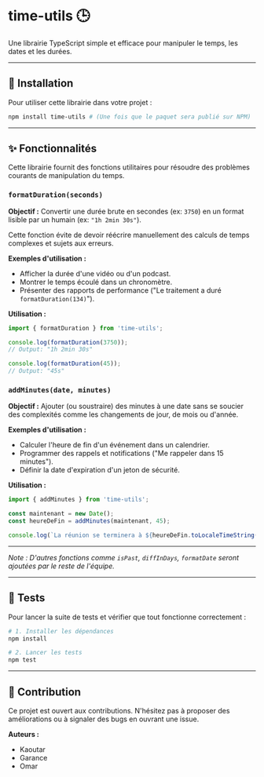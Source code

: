 # time-utils 🕒

Une librairie TypeScript simple et efficace pour manipuler le temps, les dates et les durées.

---

## 🚀 Installation

Pour utiliser cette librairie dans votre projet :

```bash
npm install time-utils # (Une fois que le paquet sera publié sur NPM)
```

---

## ✨ Fonctionnalités

Cette librairie fournit des fonctions utilitaires pour résoudre des problèmes courants de manipulation du temps.

### `formatDuration(seconds)`

**Objectif :** Convertir une durée brute en secondes (ex: `3750`) en un format lisible par un humain (ex: `"1h 2min 30s"`).

Cette fonction évite de devoir réécrire manuellement des calculs de temps complexes et sujets aux erreurs.

**Exemples d'utilisation :**
- Afficher la durée d'une vidéo ou d'un podcast.
- Montrer le temps écoulé dans un chronomètre.
- Présenter des rapports de performance ("Le traitement a duré `formatDuration(134)`").

**Utilisation :**
```typescript
import { formatDuration } from 'time-utils';

console.log(formatDuration(3750));
// Output: "1h 2min 30s"

console.log(formatDuration(45));
// Output: "45s"
```

### `addMinutes(date, minutes)`

**Objectif :** Ajouter (ou soustraire) des minutes à une date sans se soucier des complexités comme les changements de jour, de mois ou d'année.

**Exemples d'utilisation :**
- Calculer l'heure de fin d'un événement dans un calendrier.
- Programmer des rappels et notifications ("Me rappeler dans 15 minutes").
- Définir la date d'expiration d'un jeton de sécurité.

**Utilisation :**
```typescript
import { addMinutes } from 'time-utils';

const maintenant = new Date();
const heureDeFin = addMinutes(maintenant, 45);

console.log(`La réunion se terminera à ${heureDeFin.toLocaleTimeString()}`);
```

---

*Note : D'autres fonctions comme `isPast`, `diffInDays`, `formatDate` seront ajoutées par le reste de l'équipe.*

---

## 🧪 Tests

Pour lancer la suite de tests et vérifier que tout fonctionne correctement :

```bash
# 1. Installer les dépendances
npm install

# 2. Lancer les tests
npm test
```

---

## 🤝 Contribution

Ce projet est ouvert aux contributions. N'hésitez pas à proposer des améliorations ou à signaler des bugs en ouvrant une issue.

**Auteurs :**
- Kaoutar
- Garance
- Omar